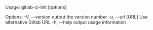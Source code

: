 Usage: gitlab-ci-lint [options] <file>

Options:
  -V, --version    output the version number
  -u, --url [URL]  Use alternative Gitlab URL
  -h, --help       output usage information
